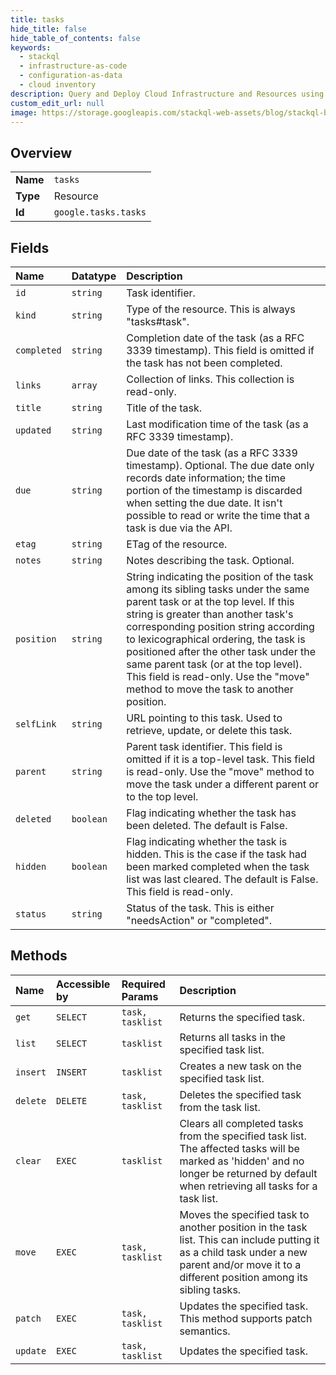 ```yaml
---
title: tasks
hide_title: false
hide_table_of_contents: false
keywords:
  - stackql
  - infrastructure-as-code
  - configuration-as-data
  - cloud inventory
description: Query and Deploy Cloud Infrastructure and Resources using SQL
custom_edit_url: null
image: https://storage.googleapis.com/stackql-web-assets/blog/stackql-blog-post-featured-image.png
---
```

  
    

## Overview
<table><tbody>
<tr><td><b>Name</b></td><td><code>tasks</code></td></tr>
<tr><td><b>Type</b></td><td>Resource</td></tr>
<tr><td><b>Id</b></td><td><code>google.tasks.tasks</code></td></tr>
</tbody></table>

## Fields
| Name | Datatype | Description |
|:-----|:---------|:------------|
| `id` | `string` | Task identifier. |
| `kind` | `string` | Type of the resource. This is always "tasks#task". |
| `completed` | `string` | Completion date of the task (as a RFC 3339 timestamp). This field is omitted if the task has not been completed. |
| `links` | `array` | Collection of links. This collection is read-only. |
| `title` | `string` | Title of the task. |
| `updated` | `string` | Last modification time of the task (as a RFC 3339 timestamp). |
| `due` | `string` | Due date of the task (as a RFC 3339 timestamp). Optional. The due date only records date information; the time portion of the timestamp is discarded when setting the due date. It isn't possible to read or write the time that a task is due via the API. |
| `etag` | `string` | ETag of the resource. |
| `notes` | `string` | Notes describing the task. Optional. |
| `position` | `string` | String indicating the position of the task among its sibling tasks under the same parent task or at the top level. If this string is greater than another task's corresponding position string according to lexicographical ordering, the task is positioned after the other task under the same parent task (or at the top level). This field is read-only. Use the "move" method to move the task to another position. |
| `selfLink` | `string` | URL pointing to this task. Used to retrieve, update, or delete this task. |
| `parent` | `string` | Parent task identifier. This field is omitted if it is a top-level task. This field is read-only. Use the "move" method to move the task under a different parent or to the top level. |
| `deleted` | `boolean` | Flag indicating whether the task has been deleted. The default is False. |
| `hidden` | `boolean` | Flag indicating whether the task is hidden. This is the case if the task had been marked completed when the task list was last cleared. The default is False. This field is read-only. |
| `status` | `string` | Status of the task. This is either "needsAction" or "completed". |
## Methods
| Name | Accessible by | Required Params | Description |
|:-----|:--------------|:----------------|:------------|
| `get` | `SELECT` | `task, tasklist` | Returns the specified task. |
| `list` | `SELECT` | `tasklist` | Returns all tasks in the specified task list. |
| `insert` | `INSERT` | `tasklist` | Creates a new task on the specified task list. |
| `delete` | `DELETE` | `task, tasklist` | Deletes the specified task from the task list. |
| `clear` | `EXEC` | `tasklist` | Clears all completed tasks from the specified task list. The affected tasks will be marked as 'hidden' and no longer be returned by default when retrieving all tasks for a task list. |
| `move` | `EXEC` | `task, tasklist` | Moves the specified task to another position in the task list. This can include putting it as a child task under a new parent and/or move it to a different position among its sibling tasks. |
| `patch` | `EXEC` | `task, tasklist` | Updates the specified task. This method supports patch semantics. |
| `update` | `EXEC` | `task, tasklist` | Updates the specified task. |
